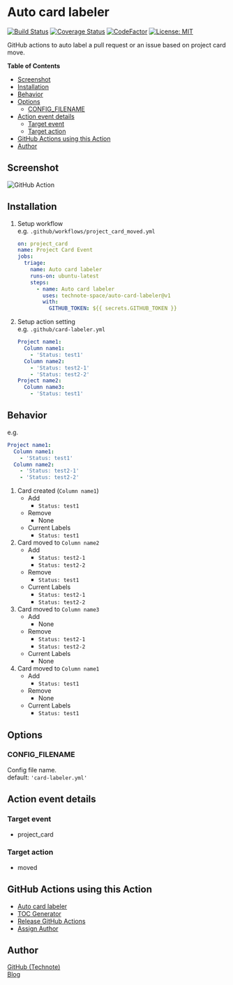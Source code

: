 # Auto card labeler

[![Build Status](https://github.com/technote-space/auto-card-labeler/workflows/Build/badge.svg)](https://github.com/technote-space/auto-card-labeler/actions)
[![Coverage Status](https://coveralls.io/repos/github/technote-space/auto-card-labeler/badge.svg?branch=master)](https://coveralls.io/github/technote-space/auto-card-labeler?branch=master)
[![CodeFactor](https://www.codefactor.io/repository/github/technote-space/auto-card-labeler/badge)](https://www.codefactor.io/repository/github/technote-space/auto-card-labeler)
[![License: MIT](https://img.shields.io/badge/License-MIT-blue.svg)](https://github.com/technote-space/auto-card-labeler/blob/master/LICENSE)

GitHub actions to auto label a pull request or an issue based on project card move.

<!-- START doctoc generated TOC please keep comment here to allow auto update -->
<!-- DON'T EDIT THIS SECTION, INSTEAD RE-RUN doctoc TO UPDATE -->
**Table of Contents**

- [Screenshot](#screenshot)
- [Installation](#installation)
- [Behavior](#behavior)
- [Options](#options)
  - [CONFIG_FILENAME](#config_filename)
- [Action event details](#action-event-details)
  - [Target event](#target-event)
  - [Target action](#target-action)
- [GitHub Actions using this Action](#github-actions-using-this-action)
- [Author](#author)

<!-- END doctoc generated TOC please keep comment here to allow auto update -->

## Screenshot
![GitHub Action](https://raw.githubusercontent.com/technote-space/auto-card-labeler/images/screenshot.gif)

## Installation
1. Setup workflow  
   e.g. `.github/workflows/project_card_moved.yml`
   ```yaml
   on: project_card
   name: Project Card Event
   jobs:
     triage:
       name: Auto card labeler
       runs-on: ubuntu-latest
       steps:
         - name: Auto card labeler
           uses: technote-space/auto-card-labeler@v1
           with:
             GITHUB_TOKEN: ${{ secrets.GITHUB_TOKEN }}
   ```
1. Setup action setting  
   e.g. `.github/card-labeler.yml`
   ```yaml
   Project name1:
     Column name1:
       - 'Status: test1'
     Column name2:
       - 'Status: test2-1'
       - 'Status: test2-2'
   Project name2:
     Column name3:
       - 'Status: test1'
   ```

## Behavior
e.g.
```yaml
Project name1:
  Column name1:
    - 'Status: test1'
  Column name2:
    - 'Status: test2-1'
    - 'Status: test2-2'
```
1. Card created (`Column name1`)
   - Add
     - `Status: test1`
   - Remove
     - None
   - Current Labels
     - `Status: test1`
1. Card moved to `Column name2`
   - Add
     - `Status: test2-1`
     - `Status: test2-2`
   - Remove
     - `Status: test1`
   - Current Labels
     - `Status: test2-1`
     - `Status: test2-2`
1. Card moved to `Column name3`
   - Add
     - None
   - Remove
     - `Status: test2-1`
     - `Status: test2-2`
   - Current Labels
     - None
1. Card moved to `Column name1`
   - Add
     - `Status: test1`
   - Remove
     - None
   - Current Labels
     - `Status: test1`

## Options
### CONFIG_FILENAME
Config file name.  
default: `'card-labeler.yml'`

## Action event details
### Target event
- project_card
### Target action
- moved

## GitHub Actions using this Action
- [Auto card labeler](https://github.com/technote-space/auto-card-labeler)
- [TOC Generator](https://github.com/technote-space/toc-generator)
- [Release GitHub Actions](https://github.com/technote-space/release-github-actions)
- [Assign Author](https://github.com/technote-space/assign-author)

## Author
[GitHub (Technote)](https://github.com/technote-space)  
[Blog](https://technote.space)
